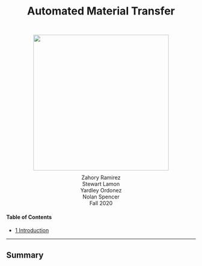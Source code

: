 <div align="center"> <h1> Automated Material Transfer </h1> <br/>
<img src = "PR/Images/Pendulum.jpg" height = "360px" style="margin:10px 10px"> <br/>
 Zahory Ramirez <br/> Stewart Lamon <br/> Yardley Ordonez <br/> Nolan Spencer <br/> Fall 2020 </div>

#### Table of Contents
- [1 Introduction](#1-Introduction)

-----------------------------------------------------------------------------------------
## Summary 

